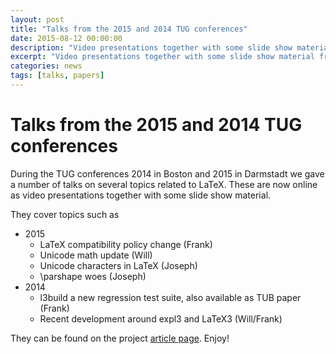 ```yaml
---
layout: post
title: "Talks from the 2015 and 2014 TUG conferences"
date: 2015-08-12 00:00:00
description: "Video presentations together with some slide show material from the TUG conferences 2014 in Boston and 2015 in Darmstadt. Talks on LaTeX."
excerpt: "Video presentations together with some slide show material from the TUG conferences 2014 in Boston and 2015 in Darmstadt. Talks on LaTeX."
categories: news
tags: [talks, papers]
---
```


# Talks from the 2015 and 2014 TUG conferences

During the TUG conferences 2014 in Boston and 2015 in Darmstadt we gave a number of talks on several topics related to LaTeX. These are now online as video presentations together with some slide show material.

They cover topics such as

+ 2015
  + LaTeX compatibility policy change (Frank)
  + Unicode math update (Will)
  + Unicode characters in LaTeX (Joseph)
  + \parshape woes (Joseph)
+ 2014
  + l3build a new regression test suite, also available as TUB paper (Frank)
  + Recent development around expl3 and LaTeX3 (Will/Frank)
            
They can be found on the project [article page]({{site.baseurl}}/publications/). Enjoy! 
